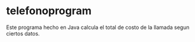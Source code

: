 # telefonoprogram
Este programa hecho en Java calcula el total de costo de la llamada segun ciertos datos. 
